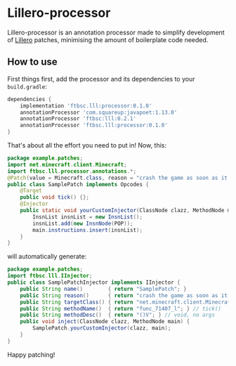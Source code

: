 # Lillero-processor
Lillero-processor is an annotation processor made to simplify development of [Lillero](https://git.fantabos.co/lillero) patches, minimising the amount of boilerplate code needed.

## How to use
First things first, add the processor and its dependencies to your `build.gradle`:
```groovy
dependencies {
	implementation 'ftbsc.lll:processor:0.1.0'
	annotationProcessor 'com.squareup:javapoet:1.13.0'
	annotationProcessor 'ftbsc:lll:0.2.1'
	annotationProcessor 'ftbsc.lll:processor:0.1.0'
}
```

That's about all the effort you need to put in! Now, this:
```java
package example.patches;
import net.minecraft.client.Minecraft;
import ftbsc.lll.processor.annotations.*;
@Patch(value = Minecraft.class, reason = "crash the game as soon as it loads")
public class SamplePatch implements Opcodes {
	@Target
	public void tick() {};
	@Injector
	public static void yourCustomInjector(ClassNode clazz, MethodNode main) {
		InsnList insnList = new InsnList();
		insnList.add(new InsnNode(POP));
		main.instructions.insert(insnList);
	}
}
```

will automatically generate:

```java
package example.patches;
import ftbsc.lll.IInjector;
public class SamplePatchInjector implements IInjector {
	public String name()        { return "SamplePatch"; }
	public String reason()      { return "crash the game as soon as it loads"; }
	public String targetClass() { return "net.minecraft.client.Minecraft"; }
	public String methodName()  { return "func_71407_l"; } // tick()
	public String methodDesc()  { return "()V"; } // void, no args 
	public void inject(ClassNode clazz, MethodNode main) {
		SamplePatch.yourCustomInjector(clazz, main);
	}
}
```

Happy patching!